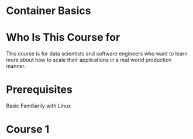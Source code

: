 # Container Basics

# Who Is This Course for

This course is for data scientists and software engineers who want to learn more about how to scale their applications in a real world production manner. 

# Prerequisites

Basic Familiarily with Linux

# Course 1
